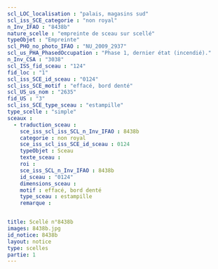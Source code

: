 ```yaml
---
scl_LOC_localisation : "palais, magasins sud"
scl_iss_SCE_categorie : "non royal"
n_Inv_IFAO : "8438b"
nature_scelle : "empreinte de sceau sur scellé"
typeObjet : "Empreinte"
scl_PHO_no_photo_IFAO : "NU_2009_2937"
scl_us_PHA_PhasedOccupation : "Phase 1, dernier état (incendié)."
n_Inv_CSA : "3038"
scl_ISS_fid_sceau : "124"
fid_loc : "1"
scl_iss_SCE_id_sceau : "0124"
scl_iss_SCE_motif : "effacé, bord denté"
scl_US_us_nom : "2635"
fid_US : "3"
scl_iss_SCE_type_sceau : "estampille"
type_scelle : "simple"
sceaux :
  - traduction_sceau : 
    sce_iss_scl_iss_SCL_n_Inv_IFAO : 8438b
    categorie : non royal
    sce_iss_scl_iss_SCE_id_sceau : 0124
    typeObjet : Sceau
    texte_sceau : 
    roi : 
    sce_iss_SCL_n_Inv_IFAO : 8438b
    id_sceau : "0124"
    dimensions_sceau : 
    motif : effacé, bord denté
    type_sceau : estampille
    remarque : 


title: Scellé n°8438b
images: 8438b.jpg
id_notice: 8438b
layout: notice
type: scelles
partie: 1
---
```


